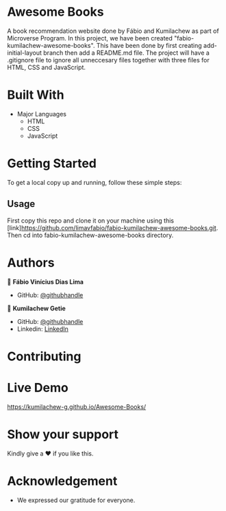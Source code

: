 # Awesome Books

A book recommendation website done by Fábio and Kumilachew as part of Microverse Program.
In this project, we have been created "fabio-kumilachew-awesome-books". This have been done by first creating add-initial-layout branch then add a README.md file. The project will have a .gitignore file to ignore all unneccesary files together with three files for HTML, CSS and JavaScript.

# Built With

- Major Languages
  - HTML
  - CSS
  - JavaScript

# Getting Started

To get a local copy up and running, follow these simple steps:

## Usage

First copy this repo and clone it on your machine using this [link]https://github.com/limavfabio/fabio-kumilachew-awesome-books.git.
Then cd into fabio-kumilachew-awesome-books directory.

# Authors

:adult: **Fábio Vinícius Dias Lima**

- GitHub: [@githubhandle](https://github.com/limavfabio)

:adult: **Kumilachew Getie**

- GitHub: [@githubhandle](https://github.com/Kumilachew-g)
- Linkedin: [LinkedIn](https://www.linkedin.com/in/kumilachew-getie-0356bb157/)

# Contributing

# Live Demo
https://kumilachew-g.github.io/Awesome-Books/
# Show your support

Kindly give a :hearts: if you like this.

# Acknowledgement

- We expressed our gratitude for everyone.
